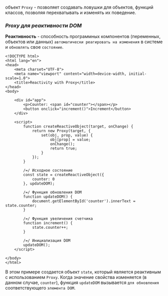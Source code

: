 объект `Proxy` - позволяет создавать ловушки для объектов, функций классов, позволяя перехватывать и изменять их поведение.  

### _Proxy для реактивности DOM_

**Реактивность** - способность программных компонентов (переменных, объектов или данных) `автоматически реагировать на изменения` в системе и `обновлять` свое `состояние`.

```
<!DOCTYPE html>
<html lang="en">
<head>
    <meta charset="UTF-8">
    <meta name="viewport" content="width=device-width, initial-scale=1.0">
    <title>Reactivity with Proxy</title>
</head>
<body>

    <div id="app">
        <p>Counter: <span id="counter"></span></p>
        <button onclick="increment()">Increment</button>
    </div>

    <script>
        function createReactiveObject(target, onChange) {
            return new Proxy(target, {
                set(obj, prop, value) {
                    obj[prop] = value;
                    onChange();
                    return true;
                }
            });
        }

        /=/ Исходное состояние
        const state = createReactiveObject({
            counter: 0
        }, updateDOM);

        /=/ Функция обновления DOM
        function updateDOM() {
            document.getElementById('counter').innerText = state.counter;
        }

        /=/ Функция увеличения счетчика
        function increment() {
            state.counter++;
        }

        /=/ Инициализация DOM
        updateDOM();
    </script>

</body>
</html>
```

В этом примере создается объект `state`, который является реактивным с использованием `Proxy`. Когда значение свойства изменяется (в данном случае, `counter`), функция `updateDOM` вызывается `для обновления` соответствующего `элемента DOM`.

